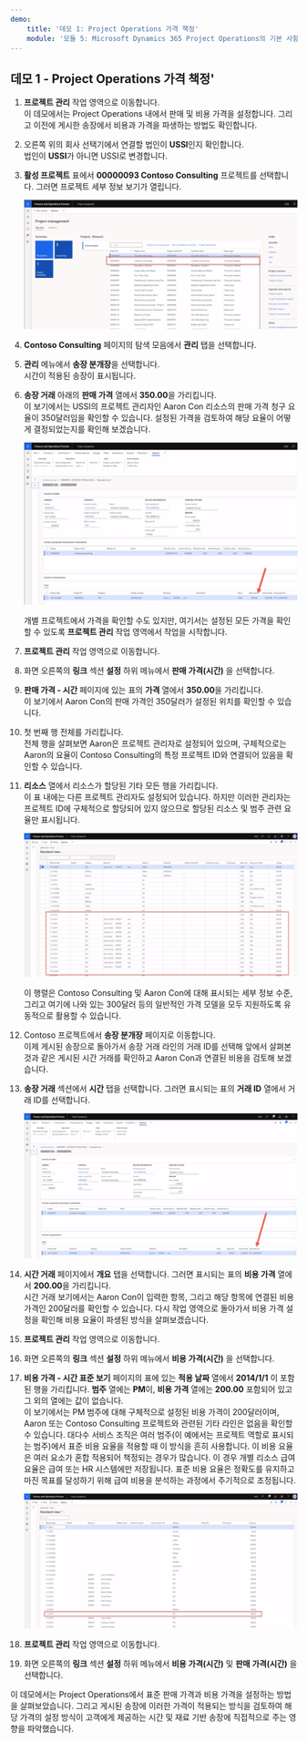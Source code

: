 ```yaml
---
demo:
    title: '데모 1: Project Operations 가격 책정'
    module: '모듈 5: Microsoft Dynamics 365 Project Operations의 기본 사항 파악'
---
```


## 데모 1 - Project Operations 가격 책정'

1. **프로젝트 관리** 작업 영역으로 이동합니다.  
    이 데모에서는 Project Operations 내에서 판매 및 비용 가격을 설정합니다. 그리고 이전에 게시한 송장에서 비용과 가격을 파생하는 방법도 확인합니다.

1. 오른쪽 위의 회사 선택기에서 연결할 법인이 **USSI**인지 확인합니다.  
    법인이 **USSI**가 아니면 USSI로 변경합니다.

1. **활성 프로젝트** 표에서 **00000093 Contoso Consulting** 프로젝트를 선택합니다. 그러면 프로젝트 세부 정보 보기가 열립니다.

    ![활성 프로젝트 표의 Contoso Consulting이 강조 표시된 프로젝트 관리 작업 영역의 스크린샷](./media/projops_prices_1_selecting_contoso_consulting.png)

1. **Contoso Consulting** 페이지의 탐색 모음에서 **관리** 탭을 선택합니다.

1. **관리** 메뉴에서 **송장 분개장**을 선택합니다.  
    시간이 적용된 송장이 표시됩니다.

1. **송장 거래** 아래의 **판매 가격** 열에서 **350.00**을 가리킵니다.  
    이 보기에서는 USSI의 프로젝트 관리자인 Aaron Con 리소스의 판매 가격 청구 요율이 350달러임을 확인할 수 있습니다. 설정된 가격을 검토하여 해당 요율이 어떻게 결정되었는지를 확인해 보겠습니다.

    ![판매 가격 열에서 값 350이 강조 표시된 송장 분개장의 스크린샷](./media/projops_prices_2_point_to_350.png)  

    개별 프로젝트에서 가격을 확인할 수도 있지만, 여기서는 설정된 모든 가격을 확인할 수 있도록 **프로젝트 관리** 작업 영역에서 작업을 시작합니다.

1. **프로젝트 관리** 작업 영역으로 이동합니다.

1. 화면 오른쪽의 **링크** 섹션 **설정** 하위 메뉴에서 **판매 가격(시간)** 을 선택합니다.

1. **판매 가격 - 시간** 페이지에 있는 표의 **가격** 열에서 **350.00**을 가리킵니다.  
이 보기에서 Aaron Con의 판매 가격인 350달러가 설정된 위치를 확인할 수 있습니다.

1. 첫 번째 행 전체를 가리킵니다.  
    전체 행을 살펴보면 Aaron은 프로젝트 관리자로 설정되어 있으며, 구체적으로는 Aaron의 요율이 Contoso Consulting의 특정 프로젝트 ID와 연결되어 있음을 확인할 수 있습니다.

1. **리소스** 열에서 리소스가 할당된 기타 모든 행을 가리킵니다.  
    이 표 내에는 다른 프로젝트 관리자도 설정되어 있습니다. 하지만 이러한 관리자는 프로젝트 ID에 구체적으로 할당되어 있지 않으므로 할당된 리소스 및 범주 관련 요율만 표시됩니다.

    ![표에서 리소스가 할당된 모든 행이 강조 표시된 판매 가격 - 시간 페이지의 스크린샷](./media/projops_prices_3_resources_table.png)  

    이 행렬은 Contoso Consulting 및 Aaron Con에 대해 표시되는 세부 정보 수준, 그리고 여기에 나와 있는 300달러 등의 일반적인 가격 모델을 모두 지원하도록 유동적으로 활용할 수 있습니다.

1. Contoso 프로젝트에서 **송장 분개장** 페이지로 이동합니다.  
    이제 게시된 송장으로 돌아가서 송장 거래 라인의 거래 ID를 선택해 앞에서 살펴본 것과 같은 게시된 시간 거래를 확인하고 Aaron Con과 연결된 비용을 검토해 보겠습니다.

1. **송장 거래** 섹션에서 **시간** 탭을 선택합니다. 그러면 표시되는 표의 **거래 ID** 열에서 거래 ID를 선택합니다.

    ![거래 ID 열이 강조 표시된 송장 분개장 페이지의 스크린샷](./media/projops_prices_4_select_a_transaction_id.png)

1. **시간 거래** 페이지에서 **개요** 탭을 선택합니다. 그러면 표시되는 표의 **비용 가격** 열에서 **200.00**을 가리킵니다.  
    시간 거래 보기에서는 Aaron Con이 입력한 항목, 그리고 해당 항목에 연결된 비용 가격인 200달러를 확인할 수 있습니다. 다시 작업 영역으로 돌아가서 비용 가격 설정을 확인해 비용 요율이 파생된 방식을 살펴보겠습니다.

1. **프로젝트 관리** 작업 영역으로 이동합니다.

1. 화면 오른쪽의 **링크** 섹션 **설정** 하위 메뉴에서 **비용 가격(시간)** 을 선택합니다.

1. **비용 가격 - 시간 표준 보기** 페이지의 표에 있는 **적용 날짜** 열에서 **2014/1/1** 이 포함된 행을 가리킵니다. **범주** 열에는 **PM**이, **비용 가격** 열에는 **200.00** 포함되어 있고 그 외의 열에는 값이 없습니다.  
    이 보기에서는 PM 범주에 대해 구체적으로 설정된 비용 가격이 200달러이며, Aaron 또는 Contoso Consulting 프로젝트와 관련된 기타 라인은 없음을 확인할 수 있습니다. 대다수 서비스 조직은 여러 범주(이 예에서는 프로젝트 역할로 표시되는 범주)에서 표준 비용 요율을 적용할 때 이 방식을 흔히 사용합니다. 이 비용 요율은 여러 요소가 혼합 적용되어 책정되는 경우가 많습니다. 이 경우 개별 리소스 급여 요율은 급여 또는 HR 시스템에만 저장됩니다. 표준 비용 요율은 정확도를 유지하고 마진 목표를 달성하기 위해 급여 비용을 분석하는 과정에서 주기적으로 조정됩니다.

    ![PM 가격 행이 강조 표시된 비용 가격 - 시간 표의 스크린샷](./media/projops_prices_5_cost_price_hour_table.png)

1. **프로젝트 관리** 작업 영역으로 이동합니다.

1. 화면 오른쪽의 **링크** 섹션 **설정** 하위 메뉴에서 **비용 가격(시간)** 및 **판매 가격(시간)** 을 선택합니다.  

이 데모에서는 Project Operations에서 표준 판매 가격과 비용 가격을 설정하는 방법을 살펴보았습니다. 그리고 게시된 송장에 이러한 가격이 적용되는 방식을 검토하여 해당 가격의 설정 방식이 고객에게 제공하는 시간 및 재료 기반 송장에 직접적으로 주는 영향을 파악했습니다.
